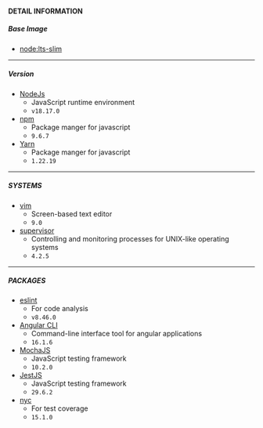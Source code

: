 #### DETAIL INFORMATION
##### Base Image
- [node:lts-slim](https://hub.docker.com/_/node/tags)
---

##### Version
- [NodeJs](https://nodejs.org/en)
  - JavaScript runtime environment
  - `v18.17.0`
- [npm](https://www.npmjs.com/)
  - Package manger for javascript
  - `9.6.7`
- [Yarn](https://yarnpkg.com/)
  - Package manger for javascript
  - `1.22.19`
---

##### SYSTEMS
- [vim](https://www.vim.org/)
  - Screen-based text editor
  - `9.0`
- [supervisor](http://supervisord.org/)
  - Controlling and monitoring processes for UNIX-like operating systems
  - `4.2.5`
---

##### PACKAGES
- [eslint](https://eslint.org/) 
  -  For code analysis
  -  `v8.46.0`
- [Angular CLI](https://angular.io/cli)
  - Command-line interface tool for angular applications
  - `16.1.6`
- [MochaJS](https://mochajs.org/)
  - JavaScript testing framework
  - `10.2.0`
- [JestJS](https://jestjs.io/)
  - JavaScript testing framework
  - `29.6.2`
- [nyc](https://github.com/istanbuljs/nyc)
  - For test coverage
  - `15.1.0`
